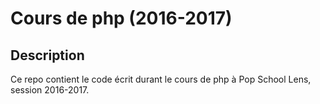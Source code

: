 # Cours de php (2016-2017)

## Description

Ce repo contient le code écrit durant le cours de php à Pop School Lens, session 2016-2017.

